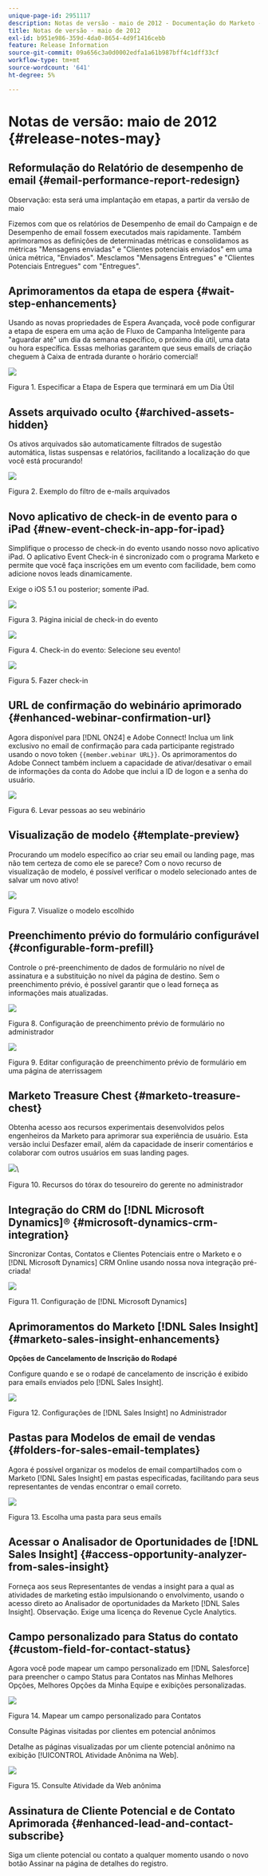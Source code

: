 ```yaml
---
unique-page-id: 2951117
description: Notas de versão - maio de 2012 - Documentação do Marketo - Documentação do produto
title: Notas de versão - maio de 2012
exl-id: b951e986-359d-4da0-8654-4d9f1416cebb
feature: Release Information
source-git-commit: 09a656c3a0d0002edfa1a61b987bff4c1dff33cf
workflow-type: tm+mt
source-wordcount: '641'
ht-degree: 5%

---
```


# Notas de versão: maio de 2012 {#release-notes-may}

## Reformulação do Relatório de desempenho de email {#email-performance-report-redesign}

Observação: esta será uma implantação em etapas, a partir da versão de maio

Fizemos com que os relatórios de Desempenho de email do Campaign e de Desempenho de email fossem executados mais rapidamente. Também aprimoramos as definições de determinadas métricas e consolidamos as métricas &quot;Mensagens enviadas&quot; e &quot;Clientes potenciais enviados&quot; em uma única métrica, &quot;Enviados&quot;. Mesclamos &quot;Mensagens Entregues&quot; e &quot;Clientes Potenciais Entregues&quot; com &quot;Entregues&quot;.

## Aprimoramentos da etapa de espera {#wait-step-enhancements}

Usando as novas propriedades de Espera Avançada, você pode configurar a etapa de espera em uma ação de Fluxo de Campanha Inteligente para &quot;aguardar até&quot; um dia da semana específico, o próximo dia útil, uma data ou hora específica. Essas melhorias garantem que seus emails de criação cheguem à Caixa de entrada durante o horário comercial!

![](assets/image2014-9-23-10-3a14-3a13.png)

Figura 1. Especificar a Etapa de Espera que terminará em um Dia Útil

## Assets arquivado oculto {#archived-assets-hidden}

Os ativos arquivados são automaticamente filtrados de sugestão automática, listas suspensas e relatórios, facilitando a localização do que você está procurando!

![](assets/image2014-9-23-10-3a14-3a28.png)

Figura 2. Exemplo do filtro de e-mails arquivados

## Novo aplicativo de check-in de evento para o iPad {#new-event-check-in-app-for-ipad}

Simplifique o processo de check-in do evento usando nosso novo aplicativo iPad. O aplicativo Event Check-in é sincronizado com o programa Marketo e permite que você faça inscrições em um evento com facilidade, bem como adicione novos leads dinamicamente.

Exige o iOS 5.1 ou posterior; somente iPad.

![](assets/image2014-9-23-10-3a14-3a46.png)

Figura 3. Página inicial de check-in do evento

![](assets/image2014-9-23-10-3a15-3a6.png)

Figura 4. Check-in do evento: Selecione seu evento!

![](assets/image2014-9-23-10-3a15-3a27.png)

Figura 5. Fazer check-in

## URL de confirmação do webinário aprimorado {#enhanced-webinar-confirmation-url}

Agora disponível para [!DNL ON24] e Adobe Connect! Inclua um link exclusivo no email de confirmação para cada participante registrado usando o novo token `{{member.webinar URL}}`. Os aprimoramentos do Adobe Connect também incluem a capacidade de ativar/desativar o email de informações da conta do Adobe que inclui a ID de logon e a senha do usuário.

![](assets/image2014-9-23-10-3a15-3a44.png)

Figura 6. Levar pessoas ao seu webinário

## Visualização de modelo {#template-preview}

Procurando um modelo específico ao criar seu email ou landing page, mas não tem certeza de como ele se parece? Com o novo recurso de visualização de modelo, é possível verificar o modelo selecionado antes de salvar um novo ativo!

![](assets/image2014-9-23-10-3a16-3a4.png)

Figura 7. Visualize o modelo escolhido

## Preenchimento prévio do formulário configurável {#configurable-form-prefill}

Controle o pré-preenchimento de dados de formulário no nível de assinatura e a substituição no nível da página de destino. Sem o preenchimento prévio, é possível garantir que o lead forneça as informações mais atualizadas.

![](assets/image2014-9-23-10-3a16-3a22.png)

Figura 8. Configuração de preenchimento prévio de formulário no administrador

![](assets/image2014-9-23-10-3a16-3a34.png)

Figura 9. Editar configuração de preenchimento prévio de formulário em uma página de aterrissagem

## Marketo Treasure Chest {#marketo-treasure-chest}

Obtenha acesso aos recursos experimentais desenvolvidos pelos engenheiros da Marketo para aprimorar sua experiência de usuário. Esta versão inclui Desfazer email, além da capacidade de inserir comentários e colaborar com outros usuários em suas landing pages.

![](assets/image2014-9-23-10-3a16-3a51.png)\

Figura 10. Recursos do tórax do tesoureiro do gerente no administrador

## Integração do CRM do [!DNL Microsoft Dynamics]® {#microsoft-dynamics-crm-integration}

Sincronizar Contas, Contatos e Clientes Potenciais entre o Marketo e o [!DNL Microsoft Dynamics] CRM Online usando nossa nova integração pré-criada!

![](assets/image2014-9-23-10-3a17-3a6.png)

Figura 11. Configuração de [!DNL Microsoft Dynamics]

## Aprimoramentos do Marketo [!DNL Sales Insight] {#marketo-sales-insight-enhancements}

**Opções de Cancelamento de Inscrição do Rodapé**

Configure quando e se o rodapé de cancelamento de inscrição é exibido para emails enviados pelo [!DNL Sales Insight].

![](assets/image2014-9-23-10-3a17-3a20.png)

Figura 12. Configurações de [!DNL Sales Insight] no Administrador

## Pastas para Modelos de email de vendas {#folders-for-sales-email-templates}

Agora é possível organizar os modelos de email compartilhados com o Marketo [!DNL Sales Insight] em pastas especificadas, facilitando para seus representantes de vendas encontrar o email correto.

![](assets/image2014-9-23-10-3a17-3a35.png)

Figura 13. Escolha uma pasta para seus emails

## Acessar o Analisador de Oportunidades de [!DNL Sales Insight] {#access-opportunity-analyzer-from-sales-insight}

Forneça aos seus Representantes de vendas a insight para a qual as atividades de marketing estão impulsionando o envolvimento, usando o acesso direto ao Analisador de oportunidades da Marketo [!DNL Sales Insight]. Observação. Exige uma licença do Revenue Cycle Analytics.

## Campo personalizado para Status do contato {#custom-field-for-contact-status}

Agora você pode mapear um campo personalizado em [!DNL Salesforce] para preencher o campo Status para Contatos nas Minhas Melhores Opções, Melhores Opções da Minha Equipe e exibições personalizadas.

![](assets/image2014-9-23-10-3a17-3a47.png)

Figura 14. Mapear um campo personalizado para Contatos

Consulte Páginas visitadas por clientes em potencial anônimos

Detalhe as páginas visualizadas por um cliente potencial anônimo na exibição [!UICONTROL Atividade Anônima na Web].

![](assets/image2014-9-23-10-3a17-3a59.png)

Figura 15. Consulte Atividade da Web anônima

## Assinatura de Cliente Potencial e de Contato Aprimorada {#enhanced-lead-and-contact-subscribe}

Siga um cliente potencial ou contato a qualquer momento usando o novo botão Assinar na página de detalhes do registro.

